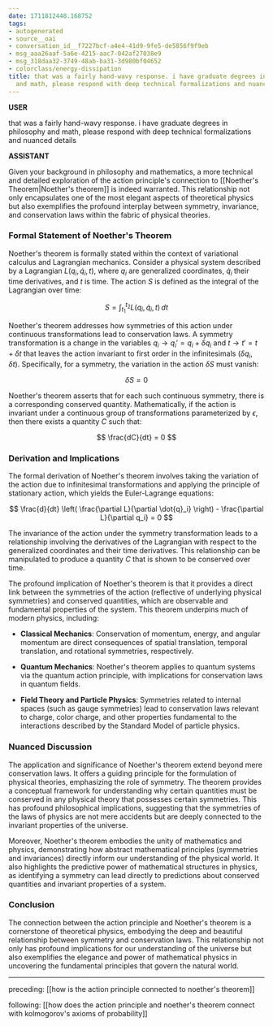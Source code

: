 ```yaml
---
date: 1711812448.168752
tags:
- autogenerated
- source__oai
- conversation_id__f7227bcf-a4e4-41d9-9fe5-de5856f9f9eb
- msg_aaa26aaf-5a6e-4215-aac7-042af27038e9
- msg_318daa32-3749-48ab-ba31-3d980bf04652
- colorclass/energy-dissipation
title: that was a fairly hand-wavy response. i have graduate degrees in philosophy
  and math, please respond with deep technical formalizations and nuanced details
---
```


**USER**

that was a fairly hand-wavy response. i have graduate degrees in philosophy and math, please respond with deep technical formalizations and nuanced details


**ASSISTANT**

Given your background in philosophy and mathematics, a more technical and detailed exploration of the action principle's connection to [[Noether's Theorem|Noether's theorem]] is indeed warranted. This relationship not only encapsulates one of the most elegant aspects of theoretical physics but also exemplifies the profound interplay between symmetry, invariance, and conservation laws within the fabric of physical theories.

### Formal Statement of Noether's Theorem

Noether's theorem is formally stated within the context of variational calculus and Lagrangian mechanics. Consider a physical system described by a Lagrangian $L(q_i, \dot{q}_i, t)$, where $q_i$ are generalized coordinates, $\dot{q}_i$ their time derivatives, and $t$ is time. The action $S$ is defined as the integral of the Lagrangian over time:

$$ S = \int_{t_1}^{t_2} L(q_i, \dot{q}_i, t) \, dt $$

Noether's theorem addresses how symmetries of this action under continuous transformations lead to conservation laws. A symmetry transformation is a change in the variables $q_i \rightarrow q_i' = q_i + \delta q_i$ and $t \rightarrow t' = t + \delta t$ that leaves the action invariant to first order in the infinitesimals ($\delta q_i, \delta t$). Specifically, for a symmetry, the variation in the action $\delta S$ must vanish:

$$ \delta S = 0 $$

Noether's theorem asserts that for each such continuous symmetry, there is a corresponding conserved quantity. Mathematically, if the action is invariant under a continuous group of transformations parameterized by $\epsilon$, then there exists a quantity $C$ such that:

$$ \frac{dC}{dt} = 0 $$

### Derivation and Implications

The formal derivation of Noether's theorem involves taking the variation of the action due to infinitesimal transformations and applying the principle of stationary action, which yields the Euler-Lagrange equations:

$$ \frac{d}{dt} \left( \frac{\partial L}{\partial \dot{q}_i} \right) - \frac{\partial L}{\partial q_i} = 0 $$

The invariance of the action under the symmetry transformation leads to a relationship involving the derivatives of the Lagrangian with respect to the generalized coordinates and their time derivatives. This relationship can be manipulated to produce a quantity $C$ that is shown to be conserved over time.

The profound implication of Noether's theorem is that it provides a direct link between the symmetries of the action (reflective of underlying physical symmetries) and conserved quantities, which are observable and fundamental properties of the system. This theorem underpins much of modern physics, including:

- **Classical Mechanics**: Conservation of momentum, energy, and angular momentum are direct consequences of spatial translation, temporal translation, and rotational symmetries, respectively.
  
- **Quantum Mechanics**: Noether's theorem applies to quantum systems via the quantum action principle, with implications for conservation laws in quantum fields.

- **Field Theory and Particle Physics**: Symmetries related to internal spaces (such as gauge symmetries) lead to conservation laws relevant to charge, color charge, and other properties fundamental to the interactions described by the Standard Model of particle physics.

### Nuanced Discussion

The application and significance of Noether's theorem extend beyond mere conservation laws. It offers a guiding principle for the formulation of physical theories, emphasizing the role of symmetry. The theorem provides a conceptual framework for understanding why certain quantities must be conserved in any physical theory that possesses certain symmetries. This has profound philosophical implications, suggesting that the symmetries of the laws of physics are not mere accidents but are deeply connected to the invariant properties of the universe.

Moreover, Noether's theorem embodies the unity of mathematics and physics, demonstrating how abstract mathematical principles (symmetries and invariances) directly inform our understanding of the physical world. It also highlights the predictive power of mathematical structures in physics, as identifying a symmetry can lead directly to predictions about conserved quantities and invariant properties of a system.

### Conclusion

The connection between the action principle and Noether's theorem is a cornerstone of theoretical physics, embodying the deep and beautiful relationship between symmetry and conservation laws. This relationship not only has profound implications for our understanding of the universe but also exemplifies the elegance and power of mathematical physics in uncovering the fundamental principles that govern the natural world.


---

preceding: [[how is the action principle connected to noether's theorem]]  


following: [[how does the action principle and noether's theorem connect with kolmogorov's axioms of probability]]